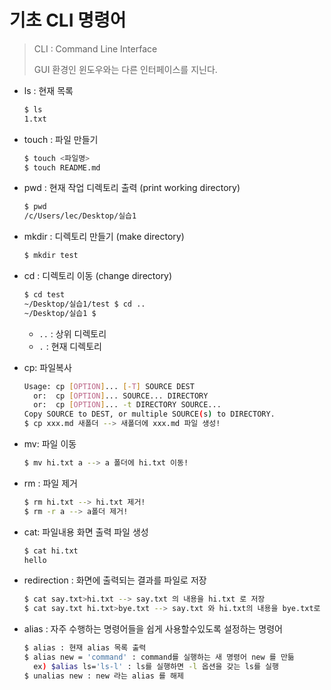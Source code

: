 # 기초 CLI 명령어

> CLI : Command Line Interface
>
> GUI 환경인 윈도우와는 다른 인터페이스를 지닌다.

* ls : 현재 목록

  ```bash
  $ ls
  1.txt
  ```

* touch : 파일 만들기

  ```bash
  $ touch <파일명>
  $ touch README.md
  ```

* pwd : 현재 작업 디렉토리 출력 (print working directory)

  ```bash
  $ pwd
  /c/Users/lec/Desktop/실습1

* mkdir : 디렉토리 만들기 (make directory)

  ```bash
  $ mkdir test
  ```

* cd : 디렉토리 이동 (change directory)

  ```bash
  $ cd test
  ~/Desktop/실습1/test $ cd ..
  ~/Desktop/실습1 $ 
  ```

  * `..` : 상위 디렉토리
  * `.` : 현재 디렉토리
  
* cp:  파일복사 

  ```bash
  Usage: cp [OPTION]... [-T] SOURCE DEST
    or:  cp [OPTION]... SOURCE... DIRECTORY
    or:  cp [OPTION]... -t DIRECTORY SOURCE...
  Copy SOURCE to DEST, or multiple SOURCE(s) to DIRECTORY.
  $ cp xxx.md 새폴더 --> 새폴더에 xxx.md 파일 생성!
  ```

* mv: 파일 이동

  ```bash
  $ mv hi.txt a --> a 폴더에 hi.txt 이동!
  ```

* rm : 파일 제거 

  ```bash
  $ rm hi.txt --> hi.txt 제거!
  $ rm -r a --> a폴더 제거!
  
  ```

* cat: 파일내용 화면 출력 파일 생성

  ```bash
  $ cat hi.txt
  hello
  
  ```

* redirection : 화면에 출력되는 결과를 파일로 저장

  ```bash
  $ cat say.txt>hi.txt --> say.txt 의 내용을 hi.txt 로 저장
  $ cat say.txt hi.txt>bye.txt --> say.txt 와 hi.txt의 내용을 bye.txt로 저장
  ```

* alias : 자주 수행하는 명령어들을 쉽게 사용할수있도록 설정하는 명령어

  ```bash
  $ alias : 현재 alias 목록 출력
  $ alias new = 'command' : command를 실행하는 새 명령어 new 를 만듦
  	ex) $alias ls='ls-l' : ls를 실행하면 -l 옵션을 갖는 ls를 실행
  $ unalias new : new 라는 alias 를 해제
  ```

  
